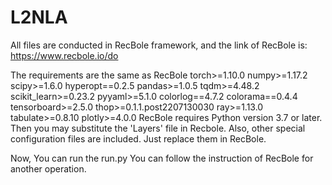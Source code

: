 # L2NLA

All files are conducted in RecBole framework, and the link of RecBole is: https://www.recbole.io/do

The requirements are the same as RecBole
torch>=1.10.0
numpy>=1.17.2
scipy>=1.6.0
hyperopt==0.2.5
pandas>=1.0.5
tqdm>=4.48.2
scikit_learn>=0.23.2
pyyaml>=5.1.0
colorlog==4.7.2
colorama==0.4.4
tensorboard>=2.5.0
thop>=0.1.1.post2207130030
ray>=1.13.0
tabulate>=0.8.10 
plotly>=4.0.0
RecBole requires Python version 3.7 or later.
Then you may substitute the 'Layers' file in Recbole. Also, other special configuration files are included. Just replace them in RecBole.

Now, You can run the run.py
You can follow the instruction of RecBole for another operation. 
